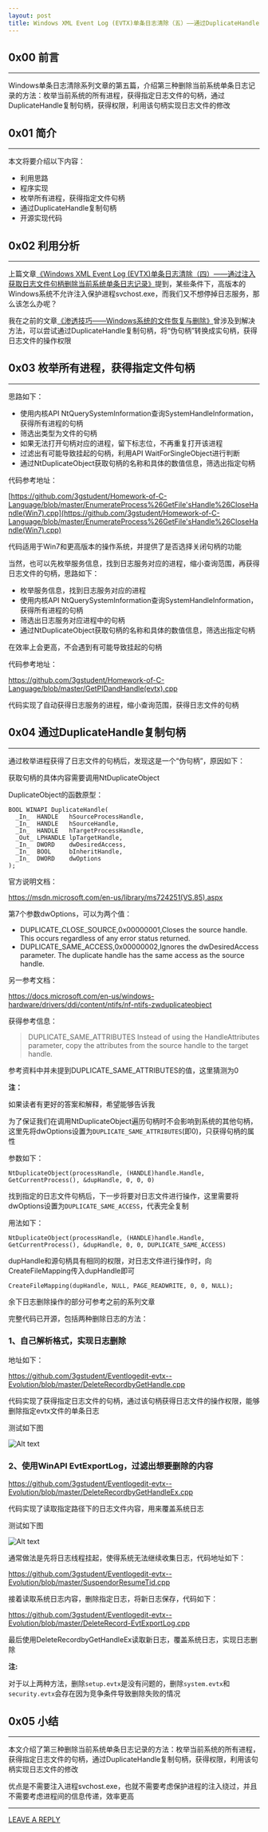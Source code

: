 ```yaml
---
layout: post
title: Windows XML Event Log (EVTX)单条日志清除（五）——通过DuplicateHandle获取日志文件句柄删除当前系统单条日志记录
---
```




## 0x00 前言
---

Windows单条日志清除系列文章的第五篇，介绍第三种删除当前系统单条日志记录的方法：枚举当前系统的所有进程，获得指定日志文件的句柄，通过DuplicateHandle复制句柄，获得权限，利用该句柄实现日志文件的修改

## 0x01 简介
---

本文将要介绍以下内容：

- 利用思路
- 程序实现
- 枚举所有进程，获得指定文件句柄
- 通过DuplicateHandle复制句柄
- 开源实现代码

## 0x02 利用分析
---

上篇文章[《Windows XML Event Log (EVTX)单条日志清除（四）——通过注入获取日志文件句柄删除当前系统单条日志记录》](https://3gstudent.github.io/3gstudent.github.io/Windows-XML-Event-Log-(EVTX)%E5%8D%95%E6%9D%A1%E6%97%A5%E5%BF%97%E6%B8%85%E9%99%A4-%E5%9B%9B-%E9%80%9A%E8%BF%87%E6%B3%A8%E5%85%A5%E8%8E%B7%E5%8F%96%E6%97%A5%E5%BF%97%E6%96%87%E4%BB%B6%E5%8F%A5%E6%9F%84%E5%88%A0%E9%99%A4%E5%BD%93%E5%89%8D%E7%B3%BB%E7%BB%9F%E5%8D%95%E6%9D%A1%E6%97%A5%E5%BF%97%E8%AE%B0%E5%BD%95/)提到，某些条件下，高版本的Windows系统不允许注入保护进程svchost.exe，而我们又不想停掉日志服务，那么该怎么办呢？

我在之前的文章[《渗透技巧——Windows系统的文件恢复与删除》](https://3gstudent.github.io/3gstudent.github.io/%E6%B8%97%E9%80%8F%E6%8A%80%E5%B7%A7-Windows%E7%B3%BB%E7%BB%9F%E7%9A%84%E6%96%87%E4%BB%B6%E6%81%A2%E5%A4%8D%E4%B8%8E%E5%88%A0%E9%99%A4/)曾涉及到解决方法，可以尝试通过DuplicateHandle复制句柄，将“伪句柄”转换成实句柄，获得日志文件的操作权限

## 0x03 枚举所有进程，获得指定文件句柄
---

思路如下：

- 使用内核API NtQuerySystemInformation查询SystemHandleInformation，获得所有进程的句柄
- 筛选出类型为文件的句柄
- 如果无法打开句柄对应的进程，留下标志位，不再重复打开该进程
- 过滤出有可能导致挂起的句柄，利用API WaitForSingleObject进行判断
- 通过NtDuplicateObject获取句柄的名称和具体的数值信息，筛选出指定句柄

代码参考地址：

[https://github.com/3gstudent/Homework-of-C-Language/blob/master/EnumerateProcess%26GetFile'sHandle%26CloseHandle(Win7).cpp](https://github.com/3gstudent/Homework-of-C-Language/blob/master/EnumerateProcess%26GetFile'sHandle%26CloseHandle(Win7).cpp)

代码适用于Win7和更高版本的操作系统，并提供了是否选择关闭句柄的功能

当然，也可以先枚举服务信息，找到日志服务对应的进程，缩小查询范围，再获得日志文件的句柄，思路如下：

- 枚举服务信息，找到日志服务对应的进程
- 使用内核API NtQuerySystemInformation查询SystemHandleInformation，获得所有进程的句柄
- 筛选出日志服务对应进程中的句柄
- 通过NtDuplicateObject获取句柄的名称和具体的数值信息，筛选出指定句柄

在效率上会更高，不会遇到有可能导致挂起的句柄

代码参考地址：

https://github.com/3gstudent/Homework-of-C-Language/blob/master/GetPIDandHandle(evtx).cpp

代码实现了自动获得日志服务的进程，缩小查询范围，获得日志文件的句柄

## 0x04 通过DuplicateHandle复制句柄
---

通过枚举进程获得了日志文件的句柄后，发现这是一个“伪句柄”，原因如下：

获取句柄的具体内容需要调用NtDuplicateObject

DuplicateObject的函数原型：

```
BOOL WINAPI DuplicateHandle(
  _In_  HANDLE   hSourceProcessHandle,
  _In_  HANDLE   hSourceHandle,
  _In_  HANDLE   hTargetProcessHandle,
  _Out_ LPHANDLE lpTargetHandle,
  _In_  DWORD    dwDesiredAccess,
  _In_  BOOL     bInheritHandle,
  _In_  DWORD    dwOptions
);
```

官方说明文档：

https://msdn.microsoft.com/en-us/library/ms724251(VS.85).aspx

第7个参数dwOptions，可以为两个值：

- DUPLICATE_CLOSE_SOURCE,0x00000001,Closes the source handle. This occurs regardless of any error status returned.
- DUPLICATE_SAME_ACCESS,0x00000002,Ignores the dwDesiredAccess parameter. The duplicate handle has the same access as the source handle.

另一参考文档：

https://docs.microsoft.com/en-us/windows-hardware/drivers/ddi/content/ntifs/nf-ntifs-zwduplicateobject

获得参考信息：

> DUPLICATE_SAME_ATTRIBUTES	Instead of using the HandleAttributes parameter, copy the attributes from the source handle to the target handle.

参考资料中并未提到DUPLICATE_SAME_ATTRIBUTES的值，这里猜测为0

**注：**

如果读者有更好的答案和解释，希望能够告诉我

为了保证我们在调用NtDuplicateObject遍历句柄时不会影响到系统的其他句柄，这里先将dwOptions设置为`DUPLICATE_SAME_ATTRIBUTES`(即0)，只获得句柄的属性

参数如下：

```
NtDuplicateObject(processHandle, (HANDLE)handle.Handle, GetCurrentProcess(), &dupHandle, 0, 0, 0)
```

找到指定的日志文件句柄后，下一步将要对日志文件进行操作，这里需要将dwOptions设置为`DUPLICATE_SAME_ACCESS`，代表完全复制

用法如下：

```
NtDuplicateObject(processHandle, (HANDLE)handle.Handle, GetCurrentProcess(), &dupHandle, 0, 0, DUPLICATE_SAME_ACCESS)
```

dupHandle和源句柄具有相同的权限，对日志文件进行操作时，向CreateFileMapping传入dupHandle即可

```
CreateFileMapping(dupHandle, NULL, PAGE_READWRITE, 0, 0, NULL);
```

余下日志删除操作的部分可参考之前的系列文章

完整代码已开源，包括两种删除日志的方法：

### 1、自己解析格式，实现日志删除

地址如下：

https://github.com/3gstudent/Eventlogedit-evtx--Evolution/blob/master/DeleteRecordbyGetHandle.cpp

代码实现了获得指定日志文件的句柄，通过该句柄获得日志文件的操作权限，能够删除指定evtx文件的单条日志

测试如下图

![Alt text](https://raw.githubusercontent.com/3gstudent/BlogPic/master/2018-6-19/4-1.png)

### 2、使用WinAPI EvtExportLog，过滤出想要删除的内容

https://github.com/3gstudent/Eventlogedit-evtx--Evolution/blob/master/DeleteRecordbyGetHandleEx.cpp

代码实现了读取指定路径下的日志文件内容，用来覆盖系统日志

测试如下图

![Alt text](https://raw.githubusercontent.com/3gstudent/BlogPic/master/2018-6-19/4-2.png)

通常做法是先将日志线程挂起，使得系统无法继续收集日志，代码地址如下：

https://github.com/3gstudent/Eventlogedit-evtx--Evolution/blob/master/SuspendorResumeTid.cpp

接着读取系统日志内容，删除指定日志，将新日志保存，代码如下：

https://github.com/3gstudent/Eventlogedit-evtx--Evolution/blob/master/DeleteRecord-EvtExportLog.cpp

最后使用DeleteRecordbyGetHandleEx读取新日志，覆盖系统日志，实现日志删除

**注:**

对于以上两种方法，删除`setup.evtx`是没有问题的，删除`system.evtx`和`security.evtx`会存在因为竞争条件导致删除失败的情况

## 0x05 小结
---

本文介绍了第三种删除当前系统单条日志记录的方法：枚举当前系统的所有进程，获得指定日志文件的句柄，通过DuplicateHandle复制句柄，获得权限，利用该句柄实现日志文件的修改

优点是不需要注入进程svchost.exe，也就不需要考虑保护进程的注入绕过，并且不需要考虑进程间的信息传递，效率更高


---


[LEAVE A REPLY](https://github.com/3gstudent/feedback/issues/new)



